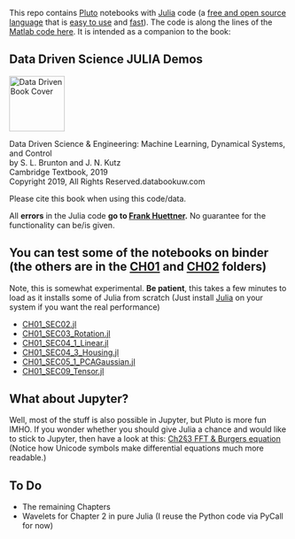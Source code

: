 This repo contains [Pluto](https://github.com/fonsp/Pluto.jl) notebooks with [Julia](https://en.wikipedia.org/wiki/Julia_(programming_language)) code (a [free and open source language](https://github.com/JuliaLang/julia/blob/master/LICENSE.md) that is [easy to use](https://www.nature.com/articles/d41586-019-02310-3) and [fast](https://julialang.org/benchmarks/)). The code is along the lines of the [Matlab code here](https://github.com/dylewsky/Data_Driven_Science_Python_Demos). It is intended as a companion to the book:  

## Data Driven Science JULIA Demos

[<img src="http://www.databookuw.com/files/stacks-image-5bffc53-882x1200.png" alt="Data Driven Book Cover" width="100"/>](http://databookuw.com/databook.pdf)

Data Driven Science & Engineering: Machine Learning, Dynamical Systems, and Control  
by S. L. Brunton and J. N. Kutz  
Cambridge Textbook, 2019  
Copyright 2019, All Rights Reserved.databookuw.com

Please cite this book when using this code/data. 

All **errors** in the Julia code **go to [Frank Huettner](https://frankhuettner.de).** No guarantee for the functionality can be/is given.

## You can test some of the notebooks on binder (the others are in the [CH01](https://github.com/frankhuettner/Data_Driven_Science_Julia_Demos/tree/main/CH01) and [CH02](https://github.com/frankhuettner/Data_Driven_Science_Julia_Demos/tree/main/CH02) folders)
Note, this is somewhat experimental. **Be patient**, this takes a few minutes to load as it installs some of Julia from scratch (Just install [Julia](https://julialang.org/downloads/) on your system if you want the real performance)

* [CH01_SEC02.jl](https://binder.plutojl.org/open?url=https%253A%252F%252Fgithub.com%252Ffrankhuettner%252FData_Driven_Science_Julia_Demos%252Fblob%252Fmain%252FBinderVersion%252FCH01_SEC02.jl%253Fraw%253Dtrue)
* [CH01_SEC03_Rotation.jl](https://binder.plutojl.org/open?url=https%253A%252F%252Fgithub.com%252Ffrankhuettner%252FData_Driven_Science_Julia_Demos%252Fblob%252Fmain%252FBinderVersion%252FCH01_SEC03_Rotation.jl%253Fraw%253Dtrue)
* [CH01_SEC04_1_Linear.jl](https://binder.plutojl.org/open?url=https%253A%252F%252Fgithub.com%252Ffrankhuettner%252FData_Driven_Science_Julia_Demos%252Fblob%252Fmain%252FBinderVersion%252FCH01_SEC04_1_Linear.jl%253Fraw%253Dtrue)
* [CH01_SEC04_3_Housing.jl](https://binder.plutojl.org/open?url=https%253A%252F%252Fgithub.com%252Ffrankhuettner%252FData_Driven_Science_Julia_Demos%252Fblob%252Fmain%252FBinderVersion%252FCH01_SEC04_3_Housing.jl%253Fraw%253Dtrue)
* [CH01_SEC05_1_PCAGaussian.jl](https://binder.plutojl.org/open?url=https%253A%252F%252Fgithub.com%252Ffrankhuettner%252FData_Driven_Science_Julia_Demos%252Fblob%252Fmain%252FBinderVersion%252FCH01_SEC05_1_PCAGaussian.jl%253Fraw%253Dtrue)
* [CH01_SEC09_Tensor.jl](https://binder.plutojl.org/open?url=https%253A%252F%252Fgithub.com%252Ffrankhuettner%252FData_Driven_Science_Julia_Demos%252Fblob%252Fmain%252FBinderVersion%252FCH01_SEC09_Tensor.jl%253Fraw%253Dtrue)

## What about Jupyter?
Well, most of the stuff is also possible in Jupyter, but Pluto is more fun IMHO. If you wonder whether you should give Julia a chance and would like to stick to Jupyter, then have a look at this: [Ch2§3 FFT & Burgers equation](https://nbviewer.jupyter.org/github/frankhuettner/Data_Driven_Science_Julia_Demos/blob/main/BinderVersion/CH02_SEC03_3_FFTBurgers.ipynb) (Notice how Unicode symbols make differential equations much more readable.)


## To Do
* The remaining Chapters
* Wavelets for Chapter 2 in pure Julia (I reuse the Python code via PyCall for now)
